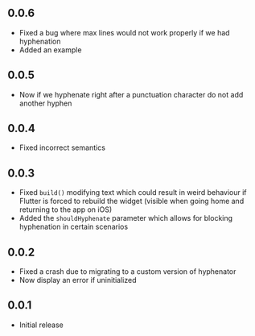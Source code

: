 ## 0.0.6

- Fixed a bug where max lines would not work properly if we had hyphenation
- Added an example

## 0.0.5

- Now if we hyphenate right after a punctuation character do not add another hyphen

## 0.0.4

- Fixed incorrect semantics

## 0.0.3

- Fixed `build()` modifying text which could result in weird behaviour if Flutter is forced to rebuild the widget (visible when going home and returning to the app on iOS)
- Added the `shouldHyphenate` parameter which allows for blocking hyphenation in certain scenarios

## 0.0.2

- Fixed a crash due to migrating to a custom version of hyphenator
- Now display an error if uninitialized

## 0.0.1

- Initial release
